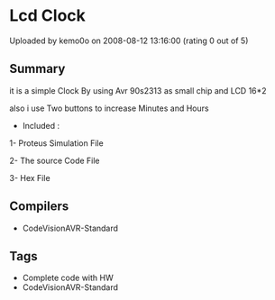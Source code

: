 # Lcd Clock

Uploaded by kemo0o on 2008-08-12 13:16:00 (rating 0 out of 5)

## Summary

it is a simple Clock By using Avr 90s2313 as small chip and LCD 16*2  

also i use Two buttons to increase Minutes and Hours 


- Included :  

1- Proteus Simulation File  

2- The source Code File  

3- Hex File

## Compilers

- CodeVisionAVR-Standard

## Tags

- Complete code with HW
- CodeVisionAVR-Standard
